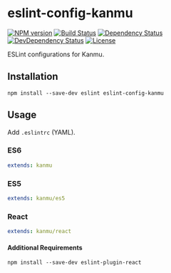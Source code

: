 # eslint-config-kanmu

[![NPM version][npm-image]][npm-url]
[![Build Status][travis-image]][travis-url]
[![Dependency Status][daviddm-image]][daviddm-url]
[![DevDependency Status][daviddm-dev-image]][daviddm-dev-url]
[![License][license-image]][license-url]

ESLint configurations for Kanmu.

## Installation

```
npm install --save-dev eslint eslint-config-kanmu
```

## Usage

Add `.eslintrc` (YAML).

### ES6

```yaml
extends: kanmu
```

### ES5

```yaml
extends: kanmu/es5
```

### React

```yaml
extends: kanmu/react
```

#### Additional Requirements

```
npm install --save-dev eslint-plugin-react
```

[npm-url]: https://www.npmjs.com/package/eslint-config-kanmu
[npm-image]: https://img.shields.io/npm/v/eslint-config-kanmu.svg
[travis-url]: https://travis-ci.org/kanmu/eslint-config
[travis-image]: https://img.shields.io/travis/kanmu/eslint-config.svg
[daviddm-url]: https://david-dm.org/kanmu/eslint-config
[daviddm-image]: https://img.shields.io/david/kanmu/eslint-config.svg
[daviddm-dev-url]: https://david-dm.org/kanmu/eslint-config#info=devDependencies
[daviddm-dev-image]: https://img.shields.io/david/dev/kanmu/eslint-config.svg
[license-url]: http://opensource.org/licenses/MIT
[license-image]: https://img.shields.io/npm/l/eslint-config-kanmu.svg
